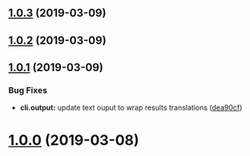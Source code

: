 ## [1.0.3](https://github.com/cbourgois/simonsays/compare/v1.0.2...v1.0.3) (2019-03-09)



## [1.0.2](https://github.com/cbourgois/simonsays/compare/v1.0.1...v1.0.2) (2019-03-09)



## [1.0.1](https://github.com/cbourgois/simonsays/compare/v1.0.0...v1.0.1) (2019-03-09)


### Bug Fixes

* **cli.output:** update text ouput to wrap results translations ([dea90cf](https://github.com/cbourgois/simonsays/commit/dea90cf))



# [1.0.0](https://github.com/cbourgois/simonsays/compare/1.0.0...v1.0.0) (2019-03-08)



